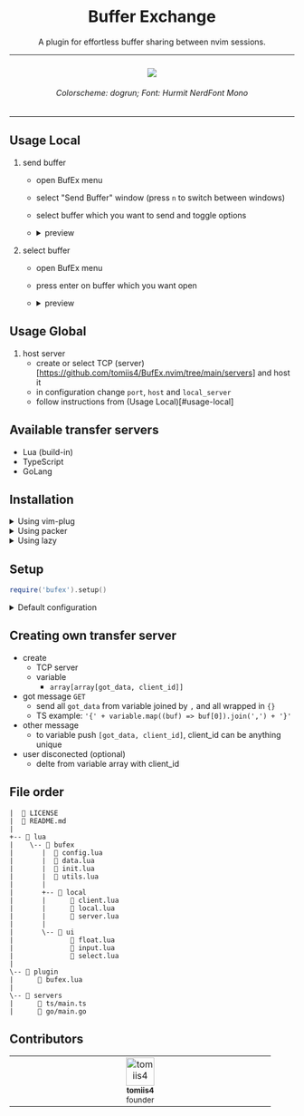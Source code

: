 <h1 align='center'>
    Buffer Exchange
</h1>

<p align='center'>
    A plugin for effortless buffer sharing between nvim sessions. 
</p>


<hr>

<h3 align='center'> <img src='https://media.discordapp.net/attachments/772927831441014847/1134530149480681472/image.png?width=993&height=497'> </h3>
<h6 align='center'> Colorscheme: dogrun; Font: Hurmit NerdFont Mono </h6>

<hr>


## Usage Local
1. send buffer
    - open BufEx menu
    - select "Send Buffer" window (press `n` to switch between windows)
    - select buffer which you want to send and toggle options
    - <details>
        <summary> preview </summary>
        
        ![send-buffer](https://github.com/tomiis4/BufEx.nvim/assets/87276646/ed2c7b18-f870-4b06-8986-4dd986dbd5a4)
    </details>

2. select buffer
    - open BufEx menu
    - press enter on buffer which you want open
    - <details>
        <summary> preview </summary>
        
        ![select-buffer](https://github.com/tomiis4/BufEx.nvim/assets/87276646/9dca69b4-b4ee-4e55-b8d5-e033b88c9b30)
    </details>


## Usage Global
1. host server
    - create or select TCP (server)[https://github.com/tomiis4/BufEx.nvim/tree/main/servers] and host it
    - in configuration change `port`, `host` and `local_server`
    - follow instructions from (Usage Local)[#usage-local]


## Available transfer servers
- Lua (build-in)
- TypeScript
- GoLang

## Installation

<details>
<summary> Using vim-plug </summary>

```vim
Plug 'tomiis4/BufEx.nvim'
```

</details>

<details>
<summary> Using packer </summary>

```lua
use 'tomiis4/BufEx.nvim'
```

</details>

<details>
<summary> Using lazy </summary>

```lua
{
    'tomiis4/BufEx.nvim',
    dependencies = {
        'nvim-tree/nvim-web-devicons', -- optional
    },
    lazy = true,
    config = function()
        require('bufex').setup({
            -- config
        })
    end
},
```

</details>


## Setup

```lua
require('bufex').setup()
```

<details>
<summary> Default configuration </summary>

```lua
require('hypersonic').setup({
    local_transfer = {
        ---@type string|nil nil = name will be random selected
        name = nil,

        ---@type string|nil password will need to be entered each time
        password = nil,
        opts = {
            allow_edit = true,
            allow_save = false,

            ---@type 'always'|'never'
            need_password = 'always',
            server = {
                local_transfer = true,
                port = 4200,
                host = '127.0.0.1',
            }
        }
    },
    float = {
        ---@type 'none'|'single'|'double'|'rounded'|'solid'|'shadow'|table
        border = 'rounded',

        ---@type number background blur: 0-100 
        winblend = 0,

        ---@type boolean allow nvim-web-devicons
        icons = true,
        keymap = {
            next_window = 'n',
            quit = 'q',
            opts = {
                toggle_save = 'S',
                toggle_edit = 'E',
                toggle_password = 'P',
                continue = 'C',
            }
        }
    }
}
)
```

</details>


## Creating own transfer server
- create 
    - TCP server
    - variable
        - `array[array[got_data, client_id]]`
- got message `GET`
    - send all `got_data` from variable joined by `,` and all wrapped in `{}`
    - TS example: `'{' + variable.map((buf) => buf[0]).join(',') + '}'`
- other message
    - to variable push `[got_data, client_id]`, client\_id can be anything unique
- user disconected (optional)
    - delte from variable array with client\_id


## File order
```
|  📄 LICENSE
|  📄 README.md
|
+-- 📁 lua
|    \-- 📁 bufex
|       |  📄 config.lua
|       |  📄 data.lua
|       |  📄 init.lua
|       |  📄 utils.lua
|       |
|       +-- 📁 local
|       |      📄 client.lua
|       |      📄 local.lua
|       |      📄 server.lua
|       |
|       \-- 📁 ui
|              📄 float.lua
|              📄 input.lua
|              📄 select.lua
|
\-- 📁 plugin
|      📄 bufex.lua
|
\-- 📁 servers
|      📄 ts/main.ts
|      📄 go/main.go
```


## Contributors

<table>
    <tbody>
        <tr>
            <td align='center' valign='top' width='14.28%'>
                <a href='https://github.com/tomiis4'>
                <img src='https://avatars.githubusercontent.com/u/87276646?v=4' width='50px;' alt='tomiis4'/><br />
                <sub><b> tomiis4 </b></sub><br />
                <sup> founder </sup>
                </a><br/>
            </td>
        </tr>
    </tbody>
</table>
